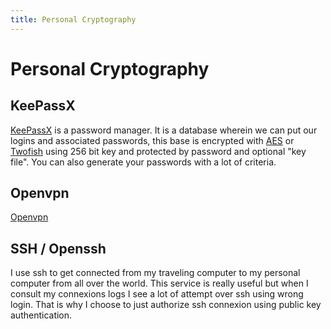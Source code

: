 ```yaml
---
title: Personal Cryptography 
---
```


# Personal Cryptography 


## KeePassX

<a href="http://www.keepassx.org">KeePassX</a> is a password manager. 
It is a database wherein we can put our logins and associated passwords, this base is encrypted with 
<a href="http://en.wikipedia.org/wiki/Advanced_Encryption_Standard">AES</a> or <a href="http://en.wikipedia.org/wiki/Twofish">Twofish</a>
using 256 bit key and protected by password and optional "key file".
You can also generate your passwords with a lot of criteria.

## Openvpn

<a href="http://en.wikipedia.org/wiki/Openvpn">Openvpn</a>

## SSH / Openssh

I use ssh to get connected from my traveling computer to my personal computer from all over the world.
This service is really useful but when I consult my connexions logs I see a lot of 
attempt over ssh using wrong login. That is why I choose to just authorize ssh connexion using public key
authentication.

